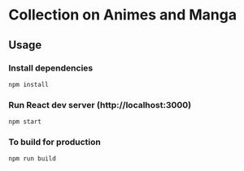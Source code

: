 # Collection on Animes and Manga


## Usage

### Install dependencies

```
npm install
```

### Run React dev server (http://localhost:3000)

```
npm start
```

### To build for production

```
npm run build
```
